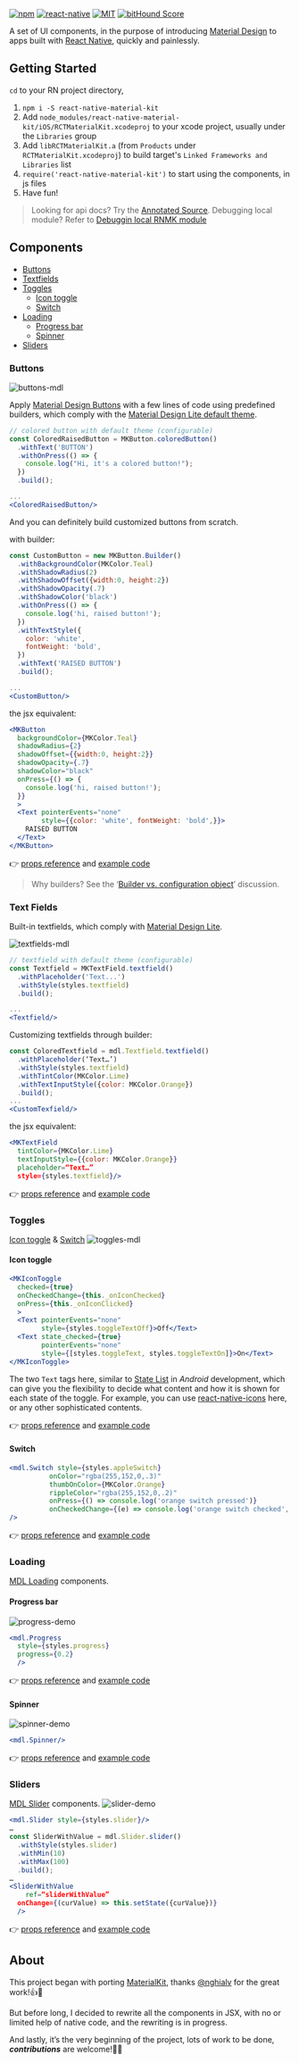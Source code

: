[![npm][npm-badge]][npm]
[![react-native][rn-badge]][rn]
[![MIT][license-badge]][license]
[![bitHound Score][bithound-badge]][bithound]

A set of UI components, in the purpose of introducing [Material Design][md] to apps built with [React Native][rn], quickly and painlessly.

[npm-badge]: https://img.shields.io/npm/v/react-native-material-kit.svg
[npm]: https://www.npmjs.com/package/react-native-material-kit
[rn-badge]: https://img.shields.io/badge/react--native-v0.11.x-05A5D1.svg
[rn]: https://facebook.github.io/react-native
[md]: http://www.google.com/design/spec/material-design/introduction.html
[license-badge]: https://img.shields.io/dub/l/vibe-d.svg
[license]: https://raw.githubusercontent.com/xinthink/react-native-material-kit/master/LICENSE.md
[bithound-badge]: https://www.bithound.io/github/xinthink/react-native-material-kit/badges/score.svg
[bithound]: https://www.bithound.io/github/xinthink/react-native-material-kit

## Getting Started

`cd` to your RN project directory,

1. `npm i -S react-native-material-kit`
2. Add `node_modules/react-native-material-kit/iOS/RCTMaterialKit.xcodeproj` to your xcode project, usually under the `Libraries` group
3. Add `libRCTMaterialKit.a` (from `Products` under `RCTMaterialKit.xcodeproj`) to build target's `Linked Frameworks and Libraries` list
4. `require('react-native-material-kit')` to start using the components, in js files
5. Have fun!

> Looking for api docs? Try the [Annotated Source][docs].
> Debugging local module? Refer to [Debuggin local RNMK module][debug-with-demo]

[docs]: http://xinthink.github.io/react-native-material-kit/docs/index.html
[debug-with-demo]: https://github.com/xinthink/rnmk-demo#debuggin-local-rnmk-module

## Components
- [Buttons](#buttons)
- [Textfields](#text-fields)
- [Toggles](#toggles)
  - [Icon toggle](#icon-toggle)
  - [Switch](#switch)
- [Loading](#loading)
  - [Progress bar](#progress-bar)
  - [Spinner](#spinner)
- [Sliders](#sliders)

### Buttons

![buttons-mdl][img-buttons]

Apply [Material Design Buttons][mdl-buttons] with a few lines of code using predefined builders, which comply with the [Material Design Lite default theme][mdl-theme].

```jsx
// colored button with default theme (configurable)
const ColoredRaisedButton = MKButton.coloredButton()
  .withText('BUTTON')
  .withOnPress(() => {
    console.log("Hi, it's a colored button!");
  })
  .build();

...
<ColoredRaisedButton/>
```

And you can definitely build customized buttons from scratch.

with builder:

```jsx
const CustomButton = new MKButton.Builder()
  .withBackgroundColor(MKColor.Teal)
  .withShadowRadius(2)
  .withShadowOffset({width:0, height:2})
  .withShadowOpacity(.7)
  .withShadowColor('black')
  .withOnPress(() => {
    console.log('hi, raised button!');
  })
  .withTextStyle({
    color: 'white',
    fontWeight: 'bold',
  })
  .withText('RAISED BUTTON')
  .build();

...
<CustomButton/>
```

the jsx equivalent:

```jsx
<MKButton
  backgroundColor={MKColor.Teal}
  shadowRadius={2}
  shadowOffset={{width:0, height:2}}
  shadowOpacity={.7}
  shadowColor="black"
  onPress={() => {
    console.log('hi, raised button!');
  }}
  >
  <Text pointerEvents="none"
        style={{color: 'white', fontWeight: 'bold',}}>
    RAISED BUTTON
  </Text>
</MKButton>
```

👉 [props reference][button-props-doc] and [example code][buttons-sample]

> Why builders? See the ‘[Builder vs. configuration object][issue-3]’ discussion.

[img-buttons]: https://cloud.githubusercontent.com/assets/390805/8888853/69f8d9f8-32f2-11e5-9823-c235ab8c0dd2.gif
[mdl-buttons]: http://www.getmdl.io/components/index.html#buttons-section
[mdl-theme]: http://www.getmdl.io/customize/index.html
[buttons-sample]: https://github.com/xinthink/rnmk-demo/blob/master/app/buttons.js
[issue-3]: https://github.com/xinthink/react-native-material-kit/issues/3
[button-props-doc]: http://www.xinthink.com/react-native-material-kit/docs/lib/MKButton.html#props

### Text Fields

Built-in textfields, which comply with [Material Design Lite][mdl-tf].

![textfields-mdl][img-tf]

```jsx
// textfield with default theme (configurable)
const Textfield = MKTextField.textfield()
  .withPlaceholder('Text...')
  .withStyle(styles.textfield)
  .build();

...
<Textfield/>
```

Customizing textfields through builder:

```jsx
const ColoredTextfield = mdl.Textfield.textfield()
  .withPlaceholder(‘Text…’)
  .withStyle(styles.textfield)
  .withTintColor(MKColor.Lime)
  .withTextInputStyle({color: MKColor.Orange})
  .build();
...
<CustomTexfield/>
```

the jsx equivalent:

```jsx
<MKTextField
  tintColor={MKColor.Lime}
  textInputStyle={{color: MKColor.Orange}}
  placeholder=“Text…”
  style={styles.textfield}/>
```

👉 [props reference][tf-props-doc] and [example code][tf-sample]

[mdl-tf]: http://www.getmdl.io/components/#textfields-section
[img-tf]: https://cloud.githubusercontent.com/assets/390805/9085678/8280484a-3bb1-11e5-9354-a244b0520736.gif
[tf-sample]: https://github.com/xinthink/rnmk-demo/blob/master/app/textfields.js
[tf-props-doc]: http://www.xinthink.com/react-native-material-kit/docs/lib/mdl/Textfield.html#props

### Toggles

[Icon toggle][mdl-icon-toggle] & [Switch][mdl-switch]
![toggles-mdl][img-toggles]

[mdl-icon-toggle]: http://www.getmdl.io/components/index.html#toggles-section/icon-toggle
[mdl-switch]: http://www.getmdl.io/components/index.html#toggles-section/switch
[img-toggles]: https://cloud.githubusercontent.com/assets/390805/8903074/de0ed748-3487-11e5-9448-9ee304e0a6b6.gif

#### Icon toggle

```jsx
<MKIconToggle
  checked={true}
  onCheckedChange={this._onIconChecked}
  onPress={this._onIconClicked}
  >
  <Text pointerEvents="none"
        style={styles.toggleTextOff}>Off</Text>
  <Text state_checked={true}
        pointerEvents="none"
        style={[styles.toggleText, styles.toggleTextOn]}>On</Text>
</MKIconToggle>
```

The two `Text` tags here, similar to [State List][android-state-list] in *Android* development, which can give you the flexibility to decide what content and how it is shown for each state of the toggle. For example, you can use [react-native-icons][rn-icons] here, or any other sophisticated contents.

👉 [props reference][icon-toggle-props-doc] and [example code][toggles-sample]

[android-state-list]: http://developer.android.com/guide/topics/resources/drawable-resource.html#StateList
[rn-icons]: http://www.xinthink.com/react-native-material-kit/docs/lib/mdl/Switch.html
[icon-toggle-props-doc]: http://www.xinthink.com/react-native-material-kit/docs/lib/MKIconToggle.html#props

#### Switch

```jsx
<mdl.Switch style={styles.appleSwitch}
          onColor="rgba(255,152,0,.3)"
          thumbOnColor={MKColor.Orange}
          rippleColor="rgba(255,152,0,.2)"
          onPress={() => console.log('orange switch pressed')}
          onCheckedChange={(e) => console.log('orange switch checked', e)}
/>
```

👉 [props reference][switch-js-props-doc] and [example code][toggles-sample]

[toggles-sample]: https://github.com/xinthink/rnmk-demo/blob/master/app/toggles.js
[switch-js-props-doc]: http://www.xinthink.com/react-native-material-kit/docs/lib/mdl/Switch.html#props

### Loading
[MDL Loading][mdl-loading] components.

#### Progress bar
![progress-demo][]

```jsx
<mdl.Progress
  style={styles.progress}
  progress={0.2}
  />
```

👉 [props reference][prog-props-doc] and [example code][progress-sample]

#### Spinner
![spinner-demo][]

```jsx
<mdl.Spinner/>
```

👉 [props reference][spinner-props-doc] and [example code][progress-sample]

[mdl-loading]: http://www.getmdl.io/components/index.html#loading-section
[progress-demo]: https://cloud.githubusercontent.com/assets/390805/9288698/01e31432-4387-11e5-98e5-85b18471baeb.gif
[spinner-demo]: https://cloud.githubusercontent.com/assets/390805/9291361/6e7a75bc-43ec-11e5-95be-2b33eb7f8734.gif
[progress-sample]: https://github.com/xinthink/rnmk-demo/blob/master/app/progress.js
[prog-props-doc]: http://www.xinthink.com/react-native-material-kit/docs/lib/mdl/Progress.html#props
[spinner-props-doc]: http://www.xinthink.com/react-native-material-kit/docs/lib/mdl/Spinner.html#props

### Sliders
[MDL Slider][mdl-slider] components.
![slider-demo][]

```jsx
<mdl.Slider style={styles.slider}/>
…
const SliderWithValue = mdl.Slider.slider()
  .withStyle(styles.slider)
  .withMin(10)
  .withMax(100)
  .build();
…
<SliderWithValue
	ref=“sliderWithValue”
  onChange={(curValue) => this.setState({curValue})}
  />
```

👉 [props reference][slider-props-doc] and [example code][slider-sample]

[mdl-slider]: http://www.getmdl.io/components/index.html#sliders-section
[slider-demo]: https://cloud.githubusercontent.com/assets/390805/9685661/44260e64-5352-11e5-9fea-0a8aecc07de2.gif
[slider-sample]: https://github.com/xinthink/rnmk-demo/blob/master/app/sliders.js
[slider-props-doc]: http://www.xinthink.com/react-native-material-kit/docs/lib/mdl/Slider.html#props

## About
This project began with porting [MaterialKit][], thanks [@nghialv][] for the great work!👍🖖

But before long, I decided to rewrite all the components in JSX, with no or limited help of native code, and the rewriting is in progress.

And lastly, it’s the very beginning of the project, lots of work to be done, ***contributions*** are welcome!🎉🍻

[@nghialv]: https://github.com/nghialv
[MaterialKit]: https://github.com/nghialv/MaterialKit
